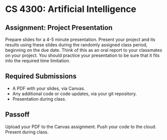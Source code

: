 CS 4300: Artificial Intelligence
===============================================

Assignment: Project Presentation
------------------------------------------------------

Prepare slides for a 4-5 minute presentation. Present your project and its results
using these slides during the randomly assigned class period, beginning on the
due date. Think of this as an oral
report to your classmates on your project. You should practice your presentation
to be sure that it fits into the required time limitation.


Required Submissions
------------------------

- A PDF with your slides, via Canvas.
- Any additional code or code updates, via your git repository.
- Presentation during class.

Passoff
-------

Upload your PDF to the Canvas assignment.
Push your code to the cloud.
Present during class.


